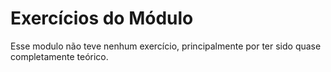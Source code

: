 # Exercícios do Módulo

Esse modulo não teve nenhum exercício, principalmente por ter sido quase completamente teórico.